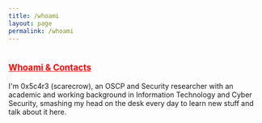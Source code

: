 ```yaml
---
title: /whoami
layout: page
permalink: /whoami
---
```

<style>
.center {
  display: block;
  margin-left: auto;
  margin-right: auto;
  width: 100%;
}
</style>
  
# <span style="color:red;font-size:17px;"><ins><b>Whoami & Contacts</b></ins></span>

I'm 0x5c4r3 (scarecrow), an OSCP and Security researcher with an academic and working background in Information Technology and Cyber Security, smashing my head on the desk every day to learn new stuff and talk about it here.

<br/>
<center>
<script>
  
if(/Android|webOS|iPhone|iPad|iPod|BlackBerry|IEMobile|Opera Mini/i.test(navigator.userAgent)){
// MOBILE
  document.write('<div>MOBILE</div>');
}else{
// DESKTOP
  document.write('<div>DESKTOP</div>');
#document.write('<div class="center" style="color:white;display:inline;">aaaaaaaaaaaaaaaaaaaaaaaaaaaaaaaaaaaaaaaaaaaaaaaaaaaaa\n');
#document.write('88888888888888888888888888888888888888888888888888888\n');
#document.write('8888""""""""""""""88888888888888888888888888888888888\n');
#document.write('8888              88888888888888888888888888888888888\n');
#document.write('8888              88888888888888888888888888888888888\n');
#document.write('8888..............88888888888888888888888888888888888\n');
#document.write('88888888888888888888888888888888888888888888888888888\n');
#document.write('88888888888888888888888":::::"88888888888888888888888\n');
#document.write('888888888888888888888::;gPPRg;::888888888888888888888\n');
#document.write('88888888888888888888::dP'   `Yb::88888888888888888888\n');
#document.write('88888888888888888888::8)     (8::88888888888888888888\n');
#document.write('88888888888888888888;:Yb     dP:;88( )888888888888888\n');
#document.write('888888888888888888888;:"8ggg8":;888888888888888888888\n');
#document.write('88888888888888888888888aa:::aa88888888888888888888888\n');
#document.write('88888888888888888888888888888888888888888888888888888\n');
#document.write('88888888888888888888888888888888888888888888888888888\n');
#document.write('88888888888888<script style="display:inline;" src="https://www.hackthebox.eu/badge/144238">8888888888888\n');
#document.write('8888888888888888888888888:::8888888888888888888888888\n');
#document.write('8888888888888888888888888:::8888888888888888888888888\n');
#document.write('8888888888888888888888888:::8888888888888888888888888\n');
#document.write('8888888888888888888888888:::8888888888888888888888888\n');
#document.write('88888888888888888888888888a88888888888888888888888888\n');
#document.write('"""""""""""""""""""' `"""""""""' `"""""""""""""""""""\n</div>');
}
</script>
</center>

